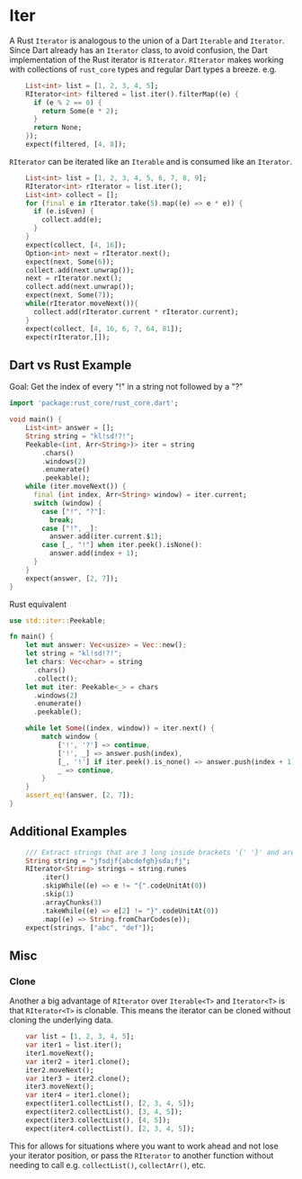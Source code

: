 # Iter

A Rust `Iterator` is analogous to the union of a Dart `Iterable` and `Iterator`. Since Dart already has an `Iterator` class, to avoid confusion,
the Dart implementation of the Rust iterator is `RIterator`. `RIterator`
makes working with collections of `rust_core` types and regular Dart types a breeze. e.g.

```dart
    List<int> list = [1, 2, 3, 4, 5];
    RIterator<int> filtered = list.iter().filterMap((e) {
      if (e % 2 == 0) {
        return Some(e * 2);
      }
      return None;
    });
    expect(filtered, [4, 8]);
```

`RIterator` can be iterated like an `Iterable` and is consumed like an `Iterator`.
```dart
    List<int> list = [1, 2, 3, 4, 5, 6, 7, 8, 9];
    RIterator<int> rIterator = list.iter();
    List<int> collect = [];
    for (final e in rIterator.take(5).map((e) => e * e)) {
      if (e.isEven) {
        collect.add(e);
      }
    }
    expect(collect, [4, 16]);
    Option<int> next = rIterator.next();
    expect(next, Some(6));
    collect.add(next.unwrap());
    next = rIterator.next();
    collect.add(next.unwrap());
    expect(next, Some(7));
    while(rIterator.moveNext()){
      collect.add(rIterator.current * rIterator.current);
    }
    expect(collect, [4, 16, 6, 7, 64, 81]);
    expect(rIterator,[]);
```

## Dart vs Rust Example
Goal: Get the index of every "!" in a string not followed by a "?"
```dart
import 'package:rust_core/rust_core.dart';

void main() {
    List<int> answer = [];
    String string = "kl!sd!?!";
    Peekable<(int, Arr<String>)> iter = string
        .chars()
        .windows(2)
        .enumerate()
        .peekable();
    while (iter.moveNext()) {
      final (int index, Arr<String> window) = iter.current;
      switch (window) {
        case ["!", "?"]:
          break;
        case ["!", _]:
          answer.add(iter.current.$1);
        case [_, "!"] when iter.peek().isNone():
          answer.add(index + 1);
      }
    }
    expect(answer, [2, 7]);
}
```
Rust equivalent
```rust
use std::iter::Peekable;

fn main() {
    let mut answer: Vec<usize> = Vec::new();
    let string = "kl!sd!?!";
    let chars: Vec<char> = string
      .chars()
      .collect();
    let mut iter: Peekable<_> = chars
      .windows(2)
      .enumerate()
      .peekable();

    while let Some((index, window)) = iter.next() {
        match window {
            ['!', '?'] => continue, 
            ['!', _] => answer.push(index),
            [_, '!'] if iter.peek().is_none() => answer.push(index + 1),
            _ => continue,
        }
    }
    assert_eq!(answer, [2, 7]);
}
```
## Additional Examples
```dart
    /// Extract strings that are 3 long inside brackets '{' '}' and are not apart of other strings
    String string = "jfsdjf{abcdefgh}sda;fj";
    RIterator<String> strings = string.runes
        .iter()
        .skipWhile((e) => e != "{".codeUnitAt(0))
        .skip(1)
        .arrayChunks(3)
        .takeWhile((e) => e[2] != "}".codeUnitAt(0))
        .map((e) => String.fromCharCodes(e));
    expect(strings, ["abc", "def"]);
```

## Misc
### Clone

Another a big advantage of `RIterator` over `Iterable<T>` and `Iterator<T>` is that `RIterator<T>` is clonable.
This means the iterator can be cloned without cloning the underlying data.
```dart
    var list = [1, 2, 3, 4, 5];
    var iter1 = list.iter();
    iter1.moveNext();
    var iter2 = iter1.clone();
    iter2.moveNext();
    var iter3 = iter2.clone();
    iter3.moveNext();
    var iter4 = iter1.clone();
    expect(iter1.collectList(), [2, 3, 4, 5]);
    expect(iter2.collectList(), [3, 4, 5]);
    expect(iter3.collectList(), [4, 5]);
    expect(iter4.collectList(), [2, 3, 4, 5]);
```
This for allows for situations where you want to work ahead and not lose your iterator position, or pass the `RIterator` to another function without needing to call e.g. `collectList()`, `collectArr()`, etc.
